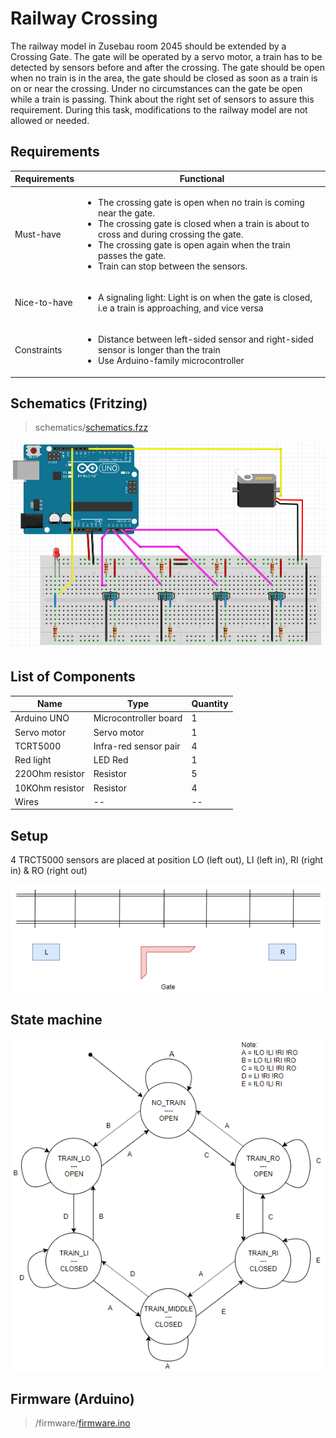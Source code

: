 # Railway Crossing

The railway model in Zusebau room 2045 should be extended by a Crossing Gate. The gate will be operated by a servo motor, a train has to be detected by sensors before and after the crossing. The gate should be open when no train is in the area, the gate should be closed as soon as a train is on or near the crossing. Under no circumstances can the gate be open while a train is passing. Think about the right set of sensors to assure this requirement. During this task, modifications to the railway model are not allowed or needed.

## Requirements
Requirements | Functional
------------ | ----------
Must-have | <ul><li>The crossing gate is open when no train is coming near the gate.</li><li>The crossing gate is closed when a train is about to cross and during crossing the gate.</li><li>The crossing gate is open again when the train passes the gate.</li><li>Train can stop between the sensors.</li></ul>
Nice-to-have | <ul><li>A signaling light: Light is on when the gate is closed, i.e a train is approaching, and vice versa</li></ul>
Constraints | <ul><li>Distance between left-sided sensor and right-sided sensor is longer than the train</li><li>Use Arduino-family microcontroller</li></ul>

## Schematics (Fritzing)

> schematics/[schematics.fzz](https://github.com/TuanANg/railway-crossing/blob/master/Railway_Crossing.fzz)

![Railway Crossing Schematics](media/schematics.png)

## List of Components

Name | Type | Quantity
---- | ---- | --------
Arduino UNO | Microcontroller board | 1
Servo motor | Servo motor | 1
TCRT5000 | Infra-red sensor pair | 4
Red light | LED Red | 1
220Ohm resistor | Resistor | 5
10KOhm resistor | Resistor | 4
Wires | -- | --

## Setup
4 TRCT5000 sensors are placed at position LO (left out), LI (left in), RI (right in) & RO (right out) <br/>

![Railway Crossing Setup](media/setup.png)

## State machine

![Railway Crossing Behavior](media/state-machine.png)

## Firmware (Arduino)

> /firmware/[firmware.ino](https://github.com/TuanANg/railway-crossing/blob/master/firmWare/firmWare.ino)
